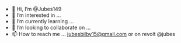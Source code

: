 - 👋 Hi, I’m @Jubes149
- 👀 I’m interested in ...
- 🌱 I’m currently learning ...
- 💞️ I’m looking to collaborate on ...
- 📫 How to reach me ... jubesbilby15@gmail.com or on revolt @jubes

<!---
Jubes149/Jubes149 is a ✨ special ✨ repository because its `README.md` (this file) appears on your GitHub profile.
You can click the Preview link to take a look at your changes.
--->
